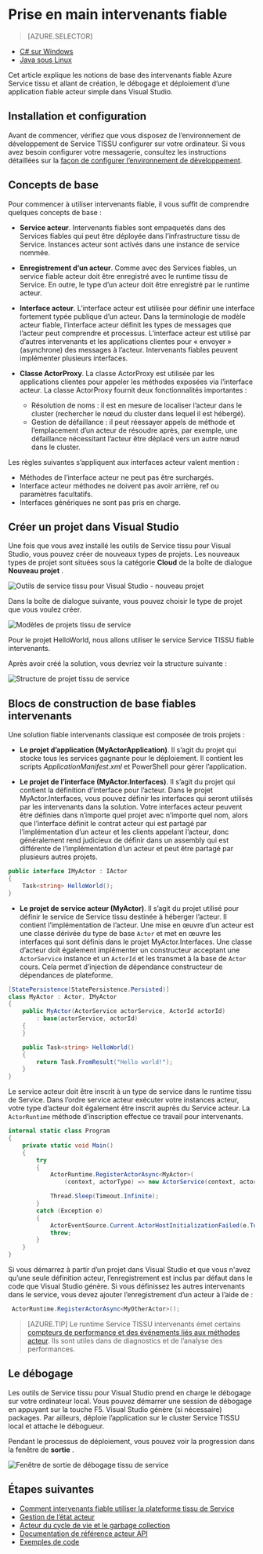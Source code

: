 <properties
   pageTitle="Prise en main Service TISSU fiable intervenants | Microsoft Azure"
   description="Ce didacticiel vous guide dans les étapes de création, le débogage et déploiement d’un service basé sur acteur simple à l’aide du Service TISSU fiable intervenants."
   services="service-fabric"
   documentationCenter=".net"
   authors="vturecek"
   manager="timlt"
   editor=""/>

<tags
   ms.service="service-fabric"
   ms.devlang="dotnet"
   ms.topic="article"
   ms.tgt_pltfrm="NA"
   ms.workload="NA"
   ms.date="09/25/2016"
   ms.author="vturecek"/>

# <a name="getting-started-with-reliable-actors"></a>Prise en main intervenants fiable

> [AZURE.SELECTOR]
- [C# sur Windows](service-fabric-reliable-actors-get-started.md)
- [Java sous Linux](service-fabric-reliable-actors-get-started-java.md)

Cet article explique les notions de base des intervenants fiable Azure Service tissu et allant de création, le débogage et déploiement d’une application fiable acteur simple dans Visual Studio.

## <a name="installation-and-setup"></a>Installation et configuration
Avant de commencer, vérifiez que vous disposez de l’environnement de développement de Service TISSU configurer sur votre ordinateur.
Si vous avez besoin configurer votre messagerie, consultez les instructions détaillées sur la [façon de configurer l’environnement de développement](service-fabric-get-started.md).

## <a name="basic-concepts"></a>Concepts de base
Pour commencer à utiliser intervenants fiable, il vous suffit de comprendre quelques concepts de base :

 * **Service acteur**. Intervenants fiables sont empaquetés dans des Services fiables qui peut être déployée dans l’infrastructure tissu de Service. Instances acteur sont activés dans une instance de service nommée.
 
 * **Enregistrement d’un acteur**. Comme avec des Services fiables, un service fiable acteur doit être enregistré avec le runtime tissu de Service. En outre, le type d’un acteur doit être enregistré par le runtime acteur.
 
 * **Interface acteur**. L’interface acteur est utilisée pour définir une interface fortement typée publique d’un acteur. Dans la terminologie de modèle acteur fiable, l’interface acteur définit les types de messages que l’acteur peut comprendre et processus. L’interface acteur est utilisé par d’autres intervenants et les applications clientes pour « envoyer » (asynchrone) des messages à l’acteur. Intervenants fiables peuvent implémenter plusieurs interfaces.
 
 * **Classe ActorProxy**. La classe ActorProxy est utilisée par les applications clientes pour appeler les méthodes exposées via l’interface acteur. La classe ActorProxy fournit deux fonctionnalités importantes :
    * Résolution de noms : il est en mesure de localiser l’acteur dans le cluster (rechercher le nœud du cluster dans lequel il est hébergé).
    * Gestion de défaillance : il peut réessayer appels de méthode et l’emplacement d’un acteur de résoudre après, par exemple, une défaillance nécessitant l’acteur être déplacé vers un autre nœud dans le cluster.

Les règles suivantes s’appliquent aux interfaces acteur valent mention :

- Méthodes de l’interface acteur ne peut pas être surchargés.
- Interface acteur méthodes ne doivent pas avoir arrière, ref ou paramètres facultatifs.
- Interfaces génériques ne sont pas pris en charge.

## <a name="create-a-new-project-in-visual-studio"></a>Créer un projet dans Visual Studio
Une fois que vous avez installé les outils de Service tissu pour Visual Studio, vous pouvez créer de nouveaux types de projets. Les nouveaux types de projet sont situées sous la catégorie **Cloud** de la boîte de dialogue **Nouveau projet** .


![Outils de service tissu pour Visual Studio - nouveau projet][1]

Dans la boîte de dialogue suivante, vous pouvez choisir le type de projet que vous voulez créer.

![Modèles de projets tissu de service][5]

Pour le projet HelloWorld, nous allons utiliser le service Service TISSU fiable intervenants.

Après avoir créé la solution, vous devriez voir la structure suivante :

![Structure de projet tissu de service][2]

## <a name="reliable-actors-basic-building-blocks"></a>Blocs de construction de base fiables intervenants

Une solution fiable intervenants classique est composée de trois projets :

* **Le projet d’application (MyActorApplication)**. Il s’agit du projet qui stocke tous les services gagnante pour le déploiement. Il contient les scripts *ApplicationManifest.xml* et PowerShell pour gérer l’application.

* **Le projet de l’interface (MyActor.Interfaces)**. Il s’agit du projet qui contient la définition d’interface pour l’acteur. Dans le projet MyActor.Interfaces, vous pouvez définir les interfaces qui seront utilisés par les intervenants dans la solution. Votre interfaces acteur peuvent être définies dans n’importe quel projet avec n’importe quel nom, alors que l’interface définit le contrat acteur qui est partagé par l’implémentation d’un acteur et les clients appelant l’acteur, donc généralement rend judicieux de définir dans un assembly qui est différente de l’implémentation d’un acteur et peut être partagé par plusieurs autres projets.

```csharp
public interface IMyActor : IActor
{
    Task<string> HelloWorld();
}
```

* **Le projet de service acteur (MyActor)**. Il s’agit du projet utilisé pour définir le service de Service tissu destinée à héberger l’acteur. Il contient l’implémentation de l’acteur. Une mise en œuvre d’un acteur est une classe dérivée du type de base `Actor` et met en œuvre les interfaces qui sont définis dans le projet MyActor.Interfaces. Une classe d’acteur doit également implémenter un constructeur acceptant une `ActorService` instance et un `ActorId` et les transmet à la base de `Actor` cours. Cela permet d’injection de dépendance constructeur de dépendances de plateforme.

```csharp
[StatePersistence(StatePersistence.Persisted)]
class MyActor : Actor, IMyActor
{
    public MyActor(ActorService actorService, ActorId actorId)
        : base(actorService, actorId)
    {
    }

    public Task<string> HelloWorld()
    {
        return Task.FromResult("Hello world!");
    }
}
```

Le service acteur doit être inscrit à un type de service dans le runtime tissu de Service. Dans l’ordre service acteur exécuter votre instances acteur, votre type d’acteur doit également être inscrit auprès du Service acteur. La `ActorRuntime` méthode d’inscription effectue ce travail pour intervenants.

```csharp
internal static class Program
{
    private static void Main()
    {
        try
        {
            ActorRuntime.RegisterActorAsync<MyActor>(
                (context, actorType) => new ActorService(context, actorType, () => new MyActor())).GetAwaiter().GetResult();

            Thread.Sleep(Timeout.Infinite);
        }
        catch (Exception e)
        {
            ActorEventSource.Current.ActorHostInitializationFailed(e.ToString());
            throw;
        }
    }
}

```

Si vous démarrez à partir d’un projet dans Visual Studio et que vous n'avez qu’une seule définition acteur, l’enregistrement est inclus par défaut dans le code que Visual Studio génère. Si vous définissez les autres intervenants dans le service, vous devez ajouter l’enregistrement d’un acteur à l’aide de :

```csharp
 ActorRuntime.RegisterActorAsync<MyOtherActor>();

```

> [AZURE.TIP] Le runtime Service TISSU intervenants émet certains [compteurs de performance et des événements liés aux méthodes acteur](service-fabric-reliable-actors-diagnostics.md#actor-method-events-and-performance-counters). Ils sont utiles dans de diagnostics et de l’analyse des performances.


## <a name="debugging"></a>Le débogage

Les outils de Service tissu pour Visual Studio prend en charge le débogage sur votre ordinateur local. Vous pouvez démarrer une session de débogage en appuyant sur la touche F5. Visual Studio génère (si nécessaire) packages. Par ailleurs, déploie l’application sur le cluster Service TISSU local et attache le débogueur.

Pendant le processus de déploiement, vous pouvez voir la progression dans la fenêtre de **sortie** .

![Fenêtre de sortie de débogage tissu de service][3]


## <a name="next-steps"></a>Étapes suivantes
 - [Comment intervenants fiable utiliser la plateforme tissu de Service](service-fabric-reliable-actors-platform.md)
 - [Gestion de l’état acteur](service-fabric-reliable-actors-state-management.md)
 - [Acteur du cycle de vie et le garbage collection](service-fabric-reliable-actors-lifecycle.md)
 - [Documentation de référence acteur API](https://msdn.microsoft.com/library/azure/dn971626.aspx)
 - [Exemples de code](https://github.com/Azure/servicefabric-samples)


<!--Image references-->
[1]: ./media/service-fabric-reliable-actors-get-started/reliable-actors-newproject.PNG
[2]: ./media/service-fabric-reliable-actors-get-started/reliable-actors-projectstructure.PNG
[3]: ./media/service-fabric-reliable-actors-get-started/debugging-output.PNG
[4]: ./media/service-fabric-reliable-actors-get-started/vs-context-menu.png
[5]: ./media/service-fabric-reliable-actors-get-started/reliable-actors-newproject1.PNG

